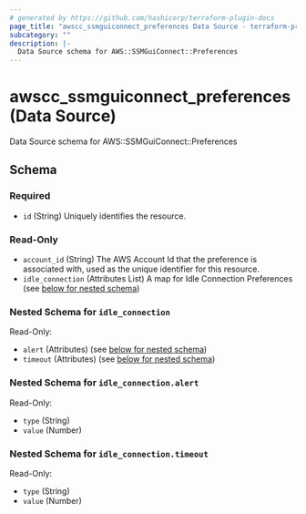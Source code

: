 ```yaml
---
# generated by https://github.com/hashicorp/terraform-plugin-docs
page_title: "awscc_ssmguiconnect_preferences Data Source - terraform-provider-awscc"
subcategory: ""
description: |-
  Data Source schema for AWS::SSMGuiConnect::Preferences
---
```


# awscc_ssmguiconnect_preferences (Data Source)

Data Source schema for AWS::SSMGuiConnect::Preferences



<!-- schema generated by tfplugindocs -->
## Schema

### Required

- `id` (String) Uniquely identifies the resource.

### Read-Only

- `account_id` (String) The AWS Account Id that the preference is associated with, used as the unique identifier for this resource.
- `idle_connection` (Attributes List) A map for Idle Connection Preferences (see [below for nested schema](#nestedatt--idle_connection))

<a id="nestedatt--idle_connection"></a>
### Nested Schema for `idle_connection`

Read-Only:

- `alert` (Attributes) (see [below for nested schema](#nestedatt--idle_connection--alert))
- `timeout` (Attributes) (see [below for nested schema](#nestedatt--idle_connection--timeout))

<a id="nestedatt--idle_connection--alert"></a>
### Nested Schema for `idle_connection.alert`

Read-Only:

- `type` (String)
- `value` (Number)


<a id="nestedatt--idle_connection--timeout"></a>
### Nested Schema for `idle_connection.timeout`

Read-Only:

- `type` (String)
- `value` (Number)
